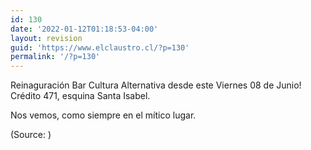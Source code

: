 ```yaml
---
id: 130
date: '2022-01-12T01:18:53-04:00'
layout: revision
guid: 'https://www.elclaustro.cl/?p=130'
permalink: '/?p=130'
---
```


Reinaguración Bar Cultura Alternativa desde este Viernes 08 de Junio! Crédito 471, esquina Santa Isabel.

Nos vemos, como siempre en el mítico lugar.

<div class="attribution">(<span>Source:</span> <https://www.youtube.com/>)</div>